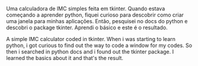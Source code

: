 
Uma calculadora de IMC simples feita em tkinter. Quando estava começando a aprender python, fiquei curioso para descobrir como criar uma janela para minhas aplicações. Então, pesquisei no docs do python e descobri o package tkinter. Aprendi o básico e este é o resultado.

A simple IMC calculator coded in tkinter. When i was starting to learn python, i got curious to find out the way to code a window for my codes. So then i searched in python docs and i found out the tkinter package. I learned the basics about it and that's the result.

